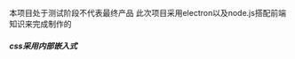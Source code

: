 本项目处于测试阶段不代表最终产品
此次项目采用electron以及node.js搭配前端知识来完成制作的
<h5> css采用内部嵌入式 </h5>


<!---
web580-rgb/web580-rgb is a ✨ special ✨ repository because its `README.md` (this file) appears on your GitHub profile.
You can click the Preview link to take a look at your changes.
--->
